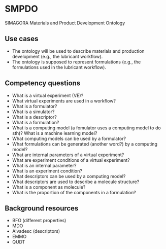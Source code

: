 # SMPDO
SIMAGORA Materials and Product Development Ontology

## Use cases

- The ontology will be used to describe materials and production development (e.g., the lubricant workflow).
- The ontology is supposed to represent formulations (e.g., the formulations used in the lubricant workflow).

## Competency questions

- What is a virtual experiment (VE)?
- What virtual experiments are used in a workflow?
- What is a formulator?
- What is a simulator?
- What is a descriptor?
- What is a formulation?
- What is a computing model (a fomulator uses a computing model to do sth)? What is a machine learning model?
- What computing models can be used by a formulator?
- What formulations can be generated (another word?) by a computing model?
- What are internal parameters of a virtual experiment?
- What are experiment conditions of a virtual experiment?
- What is an internal parameter?
- What is an experiment condition?
- What descriptors can be used by a computing model?
- What descriptors are used to describe a molecule structure?
- What is a component as molecule?
- What is the proportion of the components in a formulation?

## Background resources

- BFO (different properties)
- MDO
- Alvadesc (descriptors)
- EMMO
- QUDT
